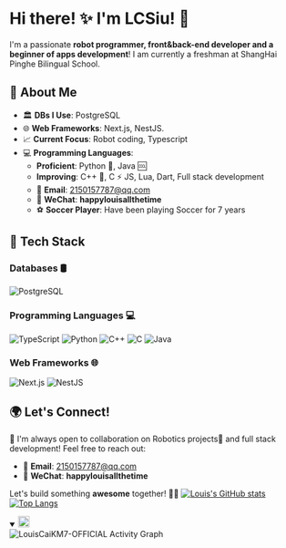 # Hi there! ✨ I'm LCSiu! 🚀

I'm a passionate **robot programmer, front&back-end developer and a beginner of apps development**! I am currently a freshman at ShangHai Pinghe Bilingual School. 

## 🚀 About Me

- 🏛 **DBs I Use**: PostgreSQL
-  🌐 **Web Frameworks**: Next.js, NestJS.
- 📈 **Current Focus**: Robot coding, Typescript
- 💻 **Programming Languages**:
  - **Proficient**: Python 🐍, Java 🆒
  - **Improving**: C++ 🚀, C ⚡ JS, Lua, Dart, Full stack development
  - 📧 **Email**: 2150157787@qq.com
  - 💬 **WeChat**: **happylouisallthetime**
  - ⚽ **Soccer Player**: Have been playing Soccer for 7 years




## 🔧 Tech Stack

### **Databases** 🛢
![PostgreSQL](https://img.shields.io/badge/PostgreSQL-336791?logo=postgresql&logoColor=white&style=for-the-badge)


### **Programming Languages** 💻
![TypeScript](https://img.shields.io/badge/TypeScript-3178C6?logo=typescript&logoColor=white&style=for-the-badge)
![Python](https://img.shields.io/badge/Python-3776AB?logo=python&logoColor=white&style=for-the-badge)
![C++](https://img.shields.io/badge/C++-00599C?logo=cplusplus&logoColor=white&style=for-the-badge)
![C](https://img.shields.io/badge/C-00599C?logo=c&logoColor=white&style=for-the-badge)
![Java](https://img.shields.io/badge/java-%23ED8B00.svg?style=for-the-badge&logo=openjdk&logoColor=white)

### **Web Frameworks** 🌐
![Next.js](https://img.shields.io/badge/Next.js-000000?logo=nextdotjs&logoColor=white&style=for-the-badge)
![NestJS](https://img.shields.io/badge/NestJS-E0234E?logo=nestjs&logoColor=white&style=for-the-badge)



## 🌍 Let's Connect!

🤝 I'm always open to collaboration on Robotics projects🤖 and full stack development! Feel free to reach out:

- 📧 **Email**: 2150157787@qq.com
- 💬 **WeChat**: **happylouisallthetime**

Let's build something **awesome** together! 🚀🔥
[![Louis's GitHub stats](https://github-readme-stats.vercel.app/api?username=LouisCaiKM7&theme=radical&cache_seconds=10)](https://github.com/anuraghazra/github-readme-stats)       [![Top Langs](https://github-readme-stats.vercel.app/api/top-langs/?username=LouisCaiKM7&layout=compact&count_private=true&show_icons=true&theme=radical&langs_count=8)](https://github.com/anuraghazra/github-readme-stats)

<details open>
<summary> <img height="20px" src="https://visitcount.itsvg.in/api?id=LouisCaiKM7&label=Profile%20Views&color=12&icon=5&pretty=true" /></summary>
    <img alt="LouisCaiKM7-OFFICIAL Activity Graph" src="https://github-readme-activity-graph.vercel.app/graph/?username=LouisCaiKM7&bg_color=RRGGBBAA&title_color=00abf0&color=00abf0&line=00abf0&point=DEDEDE&hide_border=true&custom_title=Contribution⠀Graph" />	
</details>


